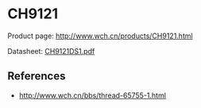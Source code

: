 # CH9121

Product page: <http://www.wch.cn/products/CH9121.html>

Datasheet: [CH9121DS1.pdf](CH9120DS1.pdf)

## References

- <http://www.wch.cn/bbs/thread-65755-1.html>
